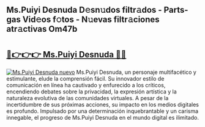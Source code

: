## Ms.Puiyi Desnuda D𝚎sn𝚞dos filtr𝚊dos - Parts-gas Vid𝚎os f𝚘tos - N𝚞evas filtr𝚊ciones atr𝚊ctivas Om47b

# <h2><a href="http://mb4xfh.tromn.icu/?c=Ms.Puiyi+Desnuda">🔗👉👉👉 Ms.Puiyi Desnuda 🔗🔗</a></h2>

[![Ms.Puiyi Desnuda nuevo](https://i.imgur.com/pEAQMta.gif)](http://mb4xfh.tromn.icu/?c=Ms.Puiyi+Desnuda)
Ms.Puiyi Desnuda, un personaje multifacético y estimulante, elude la comprensión fácil. Su innovador estilo de comunicación en línea ha cautivado y enfurecido a los críticos, encendiendo debates sobre la privacidad, la expresión artística y la naturaleza evolutiva de las comunidades virtuales. A pesar de la incertidumbre de sus próximas acciones, su impacto en los medios digitales es profundo. Impulsado por una determinación inquebrantable y un carisma innegable, el progreso de Ms.Puiyi Desnuda en el mundo digital es ilimitado.
